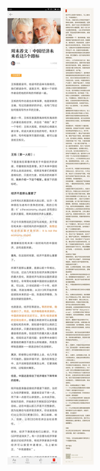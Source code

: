 ![](../../images/2017年01月/HF0114-周末荐文｜中国经济未来看这5个路标.jpg)
![](../../images/2017年01月/HF0114-周末荐文｜中国经济未来看这5个路标2.jpg)
